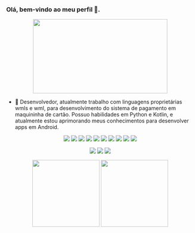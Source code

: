 ### Olá, bem-vindo ao meu  perfil 👋.

<p align="center">
  <img width="360" height="200" src="https://brigadaligeiraestelar.files.wordpress.com/2023/01/121378-fc5a0a0d-5dbe-481f-aafa-ef0047587a56-profile.gif">
</p>
<!-- <p align="center">
  <img width="360" height="200" src="https://media.tenor.com/AezZlqa4ZJYAAAAC/cowboy-bebop-hacker.gif">
</p>
 -->

- 🔭 Desenvolvedor, atualmente trabalho com linguagens proprietárias wmls e wml, para desenvolvimento do sistema de pagamento em maquininha de cartão. Possuo habilidades em Python e Kotlin, e atualmente estou aprimorando meus conhecimentos para desenvolver apps em Android.

<!--[![](https://img.shields.io/badge/Discord-7289DA?&logo=discord&logoColor=white)](https://discord.gg/WKmNtFmUBc) 
[![](https://img.shields.io/badge/LinkedIn-0077B5?&logo=linkedin&logoColor=white)](https://www.linkedin.com/in/vitor-gon%C3%A7alves-vieira-0556aa176/)
[![](https://img.shields.io/badge/Steam-000000?&logo=steam&logoColor=white)](https://steamcommunity.com/id/crizon22)
[![](https://img.shields.io/badge/Crizon22-003791?&logo=playstation&logoColor=white)](https://www.playstation.com/pt-br/support/account/add-friends-psn/#send)
[![](https://img.shields.io/badge/Twitch-9146FF?&logo=twitch&logoColor=white)](https://www.twitch.tv/crizon22)

[![](https://img.shields.io/badge/IDE-Visual%20Studio%20Code-blue?style=flat-square&logo=Visual-Studio-Code)](https://code.visualstudio.com/)
[![](https://img.shields.io/badge/IntelliJIDEA-000000.svg?&logo=intellij-idea&logoColor=white)](https://www.jetbrains.com/idea/)
[![](https://img.shields.io/badge/Android%20Studio-3DDC84.svg?logo=android-studio&logoColor=white)](https://developer.android.com/studio)
[![](https://img.shields.io/badge/Python-3776AB?&logo=python&logoColor=white)](https://www.python.org/)
[![](https://img.shields.io/badge/Kotlin-%230095D5.svg?&logo=kotlin&logoColor=white)](https://kotlinlang.org/)
-->

<p align="center">
  <a href="https://github.com/vvieira22"><img src="https://skillicons.dev/icons?i=github"/></a>
  <a href="https://git-scm.com"><img src="https://skillicons.dev/icons?i=git"/></a>
  <a href="https://www.python.org"><img src="https://skillicons.dev/icons?i=python"/></a>
  <a href="https://kotlinlang.org"><img src="https://skillicons.dev/icons?i=kotlin"/></a>
  <a href="https://code.visualstudio.com"><img src="https://skillicons.dev/icons?i=vscode"/></a>
  <a href="https://www.jetbrains.com/pt-br/idea/"><img src="https://skillicons.dev/icons?i=idea"/></a>
  <a href="https://developer.android.com/studio"><img src="https://skillicons.dev/icons?i=androidstudio"/></a>
  <a href="https://www.postman.com"><img src="https://skillicons.dev/icons?i=postman"/></a>
  <a href="https://www.linkedin.com/in/vitor-gon%C3%A7alves-vieira-0556aa176/"><img src="https://skillicons.dev/icons?i=linkedin"/></a>
  <a href="https://discord.com/users/277607401069477888"><img src="https://skillicons.dev/icons?i=discord"/></a>
</p>

<p align="center">
  <a href="https://steamcommunity.com/id/crizon22"><img src="https://img.shields.io/badge/Steam-000000?&logo=steam&logoColor=white"/></a>
  <a href="https://www.playstation.com/pt-br/support/account/add-friends-psn/#send"><img src="https://img.shields.io/badge/Crizon22-003791?&logo=playstation&logoColor=white"/></a>
  <a href="https://www.twitch.tv/crizon22"><img src="https://img.shields.io/badge/Twitch-9146FF?&logo=twitch&logoColor=white"/></a>
</p>

<div align="center">
  <img height="180em" src="https://github-readme-stats.vercel.app/api?username=vvieira22&show_icons=true&theme=aura&include_all_commits=true&count_private=true&custom_title=Github%20Status"/>
  <img height="180em" src="https://github-readme-stats.vercel.app/api/top-langs/?username=vvieira22&layout=compact&langs_count=7&theme=aura&custom_title=Linguagens%20mais%20usadas"/>
</div>
</div>

